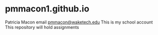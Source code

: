 # pmmacon1.github.io
Patricia Macon  email pmmacon@waketech.edu
This is my school account 
This repository will hold assignments
